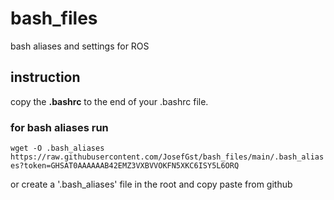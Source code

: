 # bash_files
bash aliases and settings for ROS

## instruction
copy the **.bashrc** to the end of your .bashrc file. 

### for bash aliases run
`wget -O .bash_aliases https://raw.githubusercontent.com/JosefGst/bash_files/main/.bash_aliases?token=GHSAT0AAAAAAB42EMZ3VXBVVOKFN5XKC6ISY5L6ORQ`

or create a '.bash_aliases' file in the root and copy paste from github
